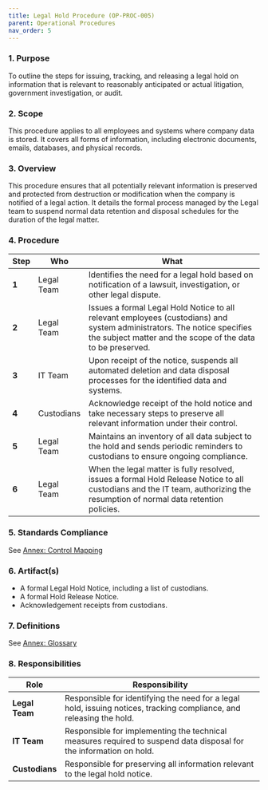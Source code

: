 ```yaml
---
title: Legal Hold Procedure (OP-PROC-005)
parent: Operational Procedures
nav_order: 5
---
```

### 1. Purpose

To outline the steps for issuing, tracking, and releasing a legal hold on information that is relevant to reasonably anticipated or actual litigation, government investigation, or audit.

### 2. Scope

This procedure applies to all employees and systems where company data is stored. It covers all forms of information, including electronic documents, emails, databases, and physical records.

### 3. Overview

This procedure ensures that all potentially relevant information is preserved and protected from destruction or modification when the company is notified of a legal action. It details the formal process managed by the Legal team to suspend normal data retention and disposal schedules for the duration of the legal matter.

### 4. Procedure

| **Step** | **Who**                      | **What**                                                                                                                                                              |
| -------- | ---------------------------- | --------------------------------------------------------------------------------------------------------------------------------------------------------------------- |
| **1**    | Legal Team                   | Identifies the need for a legal hold based on notification of a lawsuit, investigation, or other legal dispute.                                                       |
| **2**    | Legal Team                   | Issues a formal Legal Hold Notice to all relevant employees (custodians) and system administrators. The notice specifies the subject matter and the scope of the data to be preserved. |
| **3**    | IT Team                      | Upon receipt of the notice, suspends all automated deletion and data disposal processes for the identified data and systems.                                          |
| **4**    | Custodians                   | Acknowledge receipt of the hold notice and take necessary steps to preserve all relevant information under their control.                                               |
| **5**    | Legal Team                   | Maintains an inventory of all data subject to the hold and sends periodic reminders to custodians to ensure ongoing compliance.                                        |
| **6**    | Legal Team                   | When the legal matter is fully resolved, issues a formal Hold Release Notice to all custodians and the IT team, authorizing the resumption of normal data retention policies. |

### 5. Standards Compliance

See [Annex: Control Mapping](../_annexes/control_mapping.md)

### 6. Artifact(s)

*   A formal Legal Hold Notice, including a list of custodians.
*   A formal Hold Release Notice.
*   Acknowledgement receipts from custodians.

### 7. Definitions

See [Annex: Glossary](../_annexes/glossary.md)

### 8. Responsibilities

| **Role**         | **Responsibility**                                                                                             |
| ---------------- | -------------------------------------------------------------------------------------------------------------- |
| **Legal Team**   | Responsible for identifying the need for a legal hold, issuing notices, tracking compliance, and releasing the hold. |
| **IT Team**      | Responsible for implementing the technical measures required to suspend data disposal for the information on hold. |
| **Custodians**   | Responsible for preserving all information relevant to the legal hold notice.                                    |
